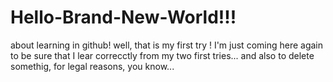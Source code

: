 # Hello-Brand-New-World!!!
about learning in github!
well, that is my first try !
I'm just coming here again to be sure that I lear correcctly from my two first tries...
and also to delete somethig, for legal reasons, you know...
